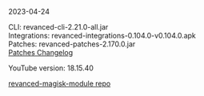 2023-04-24
  
CLI: revanced-cli-2.21.0-all.jar  
Integrations: revanced-integrations-0.104.0-v0.104.0.apk  
Patches: revanced-patches-2.170.0.jar  
[Patches Changelog](https://github.com/revanced/revanced-patches/releases/tag/v2.170.0)  

YouTube version: 18.15.40  

[revanced-magisk-module repo](https://github.com/j-hc/revanced-magisk-module)
